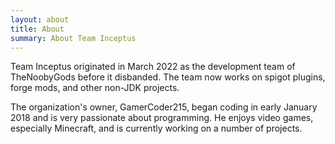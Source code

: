 ```yaml
---
layout: about
title: About
summary: About Team Inceptus
---
```


Team Inceptus originated in March 2022 as the development team of TheNoobyGods before it disbanded. The team now works on spigot plugins, forge mods, and other non-JDK projects.

The organization's owner, GamerCoder215, began coding in early January 2018 and is very passionate about programming. He enjoys video games, especially Minecraft, and is currently working on a number of projects.